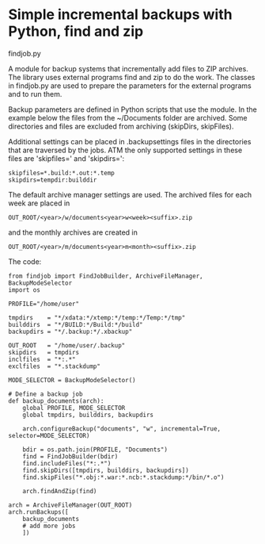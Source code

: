 # Simple incremental backups with Python, find and zip

findjob.py

A module for backup systems that incrementally add files to ZIP archives.  The
library uses external programs find and zip to do the work. The classes in
findjob.py are used to prepare the parameters for the external programs and to
run them.

Backup parameters are defined in Python scripts that use the module. In the
example below the files from the ~/Documents folder are archived. Some
directories and files are excluded from archiving (skipDirs, skipFiles).

Additional settings can be placed in .backupsettings files in the directories
that are traversed by the jobs. ATM the only supported settings in these files
are 'skipfiles=' and 'skipdirs=':

    skipfiles=*.build:*.out:*.temp
    skipdirs=tempdir:builddir

The default archive manager settings are used. The archived files for each week
are placed in

    OUT_ROOT/<year>/w/documents<year>w<week><suffix>.zip

and the monthly archives are created in
    
    OUT_ROOT/<year>/m/documents<year>m<month><suffix>.zip

The code:

    from findjob import FindJobBuilder, ArchiveFileManager, BackupModeSelector
    import os

    PROFILE="/home/user"

    tmpdirs    = "*/xdata:*/xtemp:*/temp:*/Temp:*/tmp"
    builddirs  = "*/BUILD:*/Build:*/build"
    backupdirs = "*/.backup:*/.xbackup"

    OUT_ROOT   = "/home/user/.backup"
    skipdirs   = tmpdirs
    inclfiles  = "*:.*"
    exclfiles  = "*.stackdump"

    MODE_SELECTOR = BackupModeSelector()

    # Define a backup job
    def backup_documents(arch):
        global PROFILE, MODE_SELECTOR
        global tmpdirs, builddirs, backupdirs

        arch.configureBackup("documents", "w", incremental=True, selector=MODE_SELECTOR)

        bdir = os.path.join(PROFILE, "Documents")
        find = FindJobBuilder(bdir)
        find.includeFiles("*:.*")
        find.skipDirs([tmpdirs, builddirs, backupdirs])
        find.skipFiles("*.obj:*.war:*.ncb:*.stackdump:*/bin/*.o")

        arch.findAndZip(find)

    arch = ArchiveFileManager(OUT_ROOT)
    arch.runBackups([
        backup_documents
        # add more jobs
        ])
